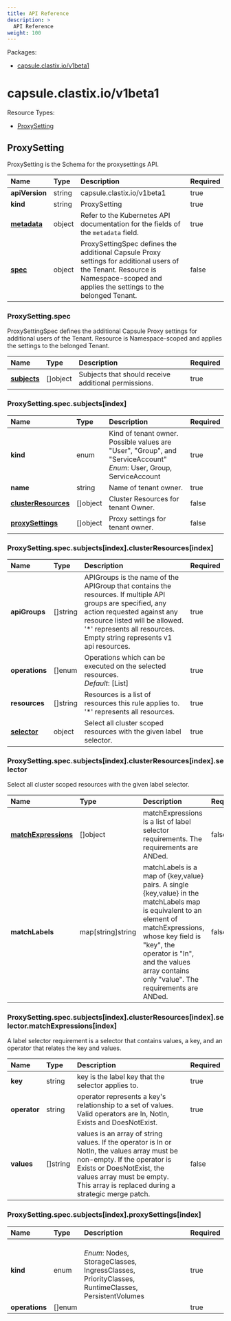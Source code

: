 ```yaml
---
title: API Reference
description: >
  API Reference
weight: 100
---
```


Packages:

- [capsule.clastix.io/v1beta1](#capsuleclastixiov1beta1)

# capsule.clastix.io/v1beta1

Resource Types:

- [ProxySetting](#proxysetting)




## ProxySetting






ProxySetting is the Schema for the proxysettings API.

| **Name** | **Type** | **Description** | **Required** |
| :---- | :---- | :----------- | :-------- |
| **apiVersion** | string | capsule.clastix.io/v1beta1 | true |
| **kind** | string | ProxySetting | true |
| **[metadata](https://kubernetes.io/docs/reference/generated/kubernetes-api/v1.28/#objectmeta-v1-meta)** | object | Refer to the Kubernetes API documentation for the fields of the `metadata` field. | true |
| **[spec](#proxysettingspec)** | object | ProxySettingSpec defines the additional Capsule Proxy settings for additional users of the Tenant. Resource is Namespace-scoped and applies the settings to the belonged Tenant. | false |


### ProxySetting.spec



ProxySettingSpec defines the additional Capsule Proxy settings for additional users of the Tenant. Resource is Namespace-scoped and applies the settings to the belonged Tenant.

| **Name** | **Type** | **Description** | **Required** |
| :---- | :---- | :----------- | :-------- |
| **[subjects](#proxysettingspecsubjectsindex)** | []object | Subjects that should receive additional permissions. | true |


### ProxySetting.spec.subjects[index]





| **Name** | **Type** | **Description** | **Required** |
| :---- | :---- | :----------- | :-------- |
| **kind** | enum | Kind of tenant owner. Possible values are "User", "Group", and "ServiceAccount"<br/><i>Enum</i>: User, Group, ServiceAccount<br/> | true |
| **name** | string | Name of tenant owner. | true |
| **[clusterResources](#proxysettingspecsubjectsindexclusterresourcesindex)** | []object | Cluster Resources for tenant Owner. | false |
| **[proxySettings](#proxysettingspecsubjectsindexproxysettingsindex)** | []object | Proxy settings for tenant owner. | false |


### ProxySetting.spec.subjects[index].clusterResources[index]





| **Name** | **Type** | **Description** | **Required** |
| :---- | :---- | :----------- | :-------- |
| **apiGroups** | []string | APIGroups is the name of the APIGroup that contains the resources. If multiple API groups are specified, any action requested against any resource listed will be allowed. '*' represents all resources. Empty string represents v1 api resources. | true |
| **operations** | []enum | Operations which can be executed on the selected resources.<br/><i>Default</i>: [List]<br/> | true |
| **resources** | []string | Resources is a list of resources this rule applies to. '*' represents all resources. | true |
| **[selector](#proxysettingspecsubjectsindexclusterresourcesindexselector)** | object | Select all cluster scoped resources with the given label selector. | true |


### ProxySetting.spec.subjects[index].clusterResources[index].selector



Select all cluster scoped resources with the given label selector.

| **Name** | **Type** | **Description** | **Required** |
| :---- | :---- | :----------- | :-------- |
| **[matchExpressions](#proxysettingspecsubjectsindexclusterresourcesindexselectormatchexpressionsindex)** | []object | matchExpressions is a list of label selector requirements. The requirements are ANDed. | false |
| **matchLabels** | map[string]string | matchLabels is a map of {key,value} pairs. A single {key,value} in the matchLabels map is equivalent to an element of matchExpressions, whose key field is "key", the operator is "In", and the values array contains only "value". The requirements are ANDed. | false |


### ProxySetting.spec.subjects[index].clusterResources[index].selector.matchExpressions[index]



A label selector requirement is a selector that contains values, a key, and an operator that relates the key and values.

| **Name** | **Type** | **Description** | **Required** |
| :---- | :---- | :----------- | :-------- |
| **key** | string | key is the label key that the selector applies to. | true |
| **operator** | string | operator represents a key's relationship to a set of values. Valid operators are In, NotIn, Exists and DoesNotExist. | true |
| **values** | []string | values is an array of string values. If the operator is In or NotIn, the values array must be non-empty. If the operator is Exists or DoesNotExist, the values array must be empty. This array is replaced during a strategic merge patch. | false |


### ProxySetting.spec.subjects[index].proxySettings[index]





| **Name** | **Type** | **Description** | **Required** |
| :---- | :---- | :----------- | :-------- |
| **kind** | enum | <br/><i>Enum</i>: Nodes, StorageClasses, IngressClasses, PriorityClasses, RuntimeClasses, PersistentVolumes<br/> | true |
| **operations** | []enum |  | true |